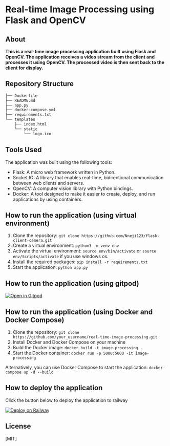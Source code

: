 
# Real-time Image Processing using Flask and OpenCV

## About

**This is a real-time image processing application built using Flask and OpenCV. The application receives a video stream from the client and processes it using OpenCV. The processed video is then sent back to the client for display.**


## Repository Structure
```bash
├── Dockerfile
├── README.md
├── app.py
├── docker-compose.yml
├── requirements.txt
└── templates
    ├── index.html
    └── static
        └── logo.ico
```


## Tools Used

The application was built using the following tools:

- Flask: A micro web framework written in Python.
- Socket.IO: A library that enables real-time, bidirectional communication between web clients and servers.
- OpenCV: A computer vision library with Python bindings.
- Docker: A tool designed to make it easier to create, deploy, and run applications by using containers.
  


## How to run the application (using virtual environment)

1. Clone the repository: 
   `git clone https://github.com/Nneji123/flask-client-camera.git`
2. Create a virtual environment: `python3 -m venv env`
3. Activate the virtual environment: `source env/bin/activate` or `source env/Scripts/activate` if you use windows os.
4. Install the required packages: `pip install -r requirements.txt`
5. Start the application: `python app.py`

## How to run the application (using gitpod)

[![Open in Gitpod](https://gitpod.io/button/open-in-gitpod.svg)](https://gitpod.io/#https://github.com/Nneji123/flask-client-camera)


## How to run the application (using Docker and Docker Compose)

1. Clone the repository: `git clone https://github.com/your_username/real-time-image-processing.git`
2. Install Docker and Docker Compose on your machine
3. Build the Docker image: `docker build -t image-processing .`
4. Start the Docker container: `docker run -p 5000:5000 -it image-processing`
    
Alternatively, you can use Docker Compose to start the application: `docker-compose up -d --build`

## How to deploy the application

Click the button below to deploy the application to railway
  
[![Deploy on Railway](https://railway.app/button.svg)](https://railway.app/new/template/Fr7c3B?referralCode=ZYOf2M)

## License
[MIT]




